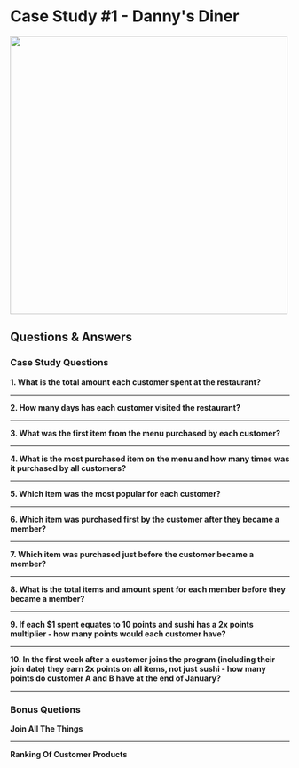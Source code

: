 # Case Study #1 - Danny's Diner

<img src="https://8weeksqlchallenge.com/images/case-study-designs/1.png" width="500" height="500">

## Questions & Answers

### Case Study Questions

**1. What is the total amount each customer spent at the restaurant?**

***

**2. How many days has each customer visited the restaurant?**

***

**3. What was the first item from the menu purchased by each customer?**

***

**4. What is the most purchased item on the menu and how many times was it purchased by all customers?**

***

**5. Which item was the most popular for each customer?**

***

**6. Which item was purchased first by the customer after they became a member?**

***

**7. Which item was purchased just before the customer became a member?**

***

**8. What is the total items and amount spent for each member before they became a member?**

***

**9. If each $1 spent equates to 10 points and sushi has a 2x points multiplier - how many points would each customer have?**

***

**10. In the first week after a customer joins the program (including their join date) they earn 2x points on all items, not just sushi - how many points do customer A and B have at the end of January?**

***

### Bonus Quetions 

**Join All The Things**

***

**Ranking Of Customer Products**
